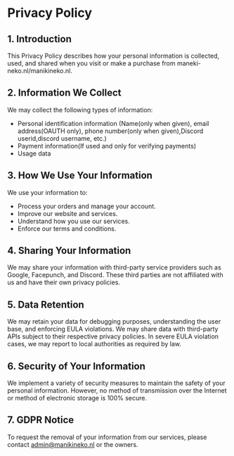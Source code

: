 
# Privacy Policy

## 1. Introduction

This Privacy Policy describes how your personal information is collected, used, and shared when you visit or make a purchase from maneki-neko.nl/manikineko.nl.

## 2. Information We Collect

We may collect the following types of information:

- Personal identification information (Name(only when given), email address(OAUTH only), phone number(only when given),Discord userid,discord username, etc.)
- Payment information(If used and only for verifying payments)
- Usage data

## 3. How We Use Your Information

We use your information to:

- Process your orders and manage your account.
- Improve our website and services.
- Understand how you use our services.
- Enforce our terms and conditions.

## 4. Sharing Your Information

We may share your information with third-party service providers such as Google, Facepunch, and Discord. These third parties are not affiliated with us and have their own privacy policies.

## 5. Data Retention

We may retain your data for debugging purposes, understanding the user base, and enforcing EULA violations. We may share data with third-party APIs subject to their respective privacy policies. In severe EULA violation cases, we may report to local authorities as required by law.

## 6. Security of Your Information

We implement a variety of security measures to maintain the safety of your personal information. However, no method of transmission over the Internet or method of electronic storage is 100% secure.

## 7. GDPR Notice

To request the removal of your information from our services, please contact admin@manikineko.nl or the owners.

